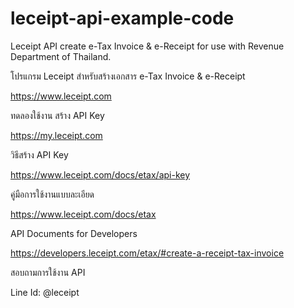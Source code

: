 # leceipt-api-example-code
Leceipt API create e-Tax Invoice &amp; e-Receipt for use with Revenue Department of Thailand.

โปรแกรม Leceipt สำหรับสร้างเอกสาร e-Tax Invoice & e-Receipt

https://www.leceipt.com


ทดลองใช้งาน สร้าง API Key

https://my.leceipt.com


วิธีสร้าง API Key

https://www.leceipt.com/docs/etax/api-key


คู่มือการใช้งานแบบละเอียด

https://www.leceipt.com/docs/etax


API Documents for Developers

https://developers.leceipt.com/etax/#create-a-receipt-tax-invoice


สอบถามการใช้งาน API

Line Id: @leceipt
